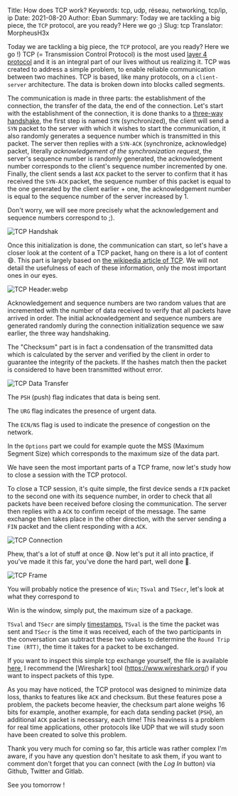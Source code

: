 Title: How does TCP work?
Keywords: tcp, udp, réseau, networking, tcp/ip, ip
Date: 2021-08-20
Author: Eban
Summary: Today we are tackling a big piece, the `TCP` protocol, are you ready? Here we go ;)
Slug: tcp
Translator: MorpheusH3x

Today we are tackling a big piece, the `TCP` protocol, are you ready? Here we go !) TCP (= Transmission Control Protocol) is the most used [layer 4 protocol](https://en.wikipedia.org/wiki/Transport_layer) and it is an integral part of our lives without us realizing it. TCP was created to address a simple problem, to enable reliable communication between two machines. TCP is based, like many protocols, on a `client-server` architecture. The data is broken down into blocks called segments.

The communication is made in three parts: the establishment of the connection, the transfer of the data, the end of the connection. Let's start with the establishment of the connection, it is done thanks to a [three-way handshake](https://en.wikipedia.org/wiki/Handshaking#TCP_three-way_handshake), the first step is named `SYN` (synchronized), the client will send a `SYN` packet to the server with which it wishes to start the communication, it also randomly generates a sequence number which is transmitted in this packet. The server then replies with a `SYN-ACK` (synchronize, acknowledge) packet, literally *acknowledgement of the synchronization request*, the server's sequence number is randomly generated, the acknowledgement number corresponds to the client's sequence number incremented by one. Finally, the client sends a last `ACK` packet to the server to confirm that it has received the `SYN-ACK` packet, the sequence number of this packet is equal to the one generated by the client earlier + one, the acknowledgement number is equal to the sequence number of the server increased by 1.

Don't worry, we will see more precisely what the acknowledgement and sequence numbers correspond to ;).

![TCP Handshak](/static/img/tcp/tcp_handshake.webp)

Once this initialization is done, the communication can start, so let's have a closer look at the content of a TCP packet, hang on there is a lot of content 😄. This part is largely based on [the wikipedia article of TCP](https://fr.wikipedia.org/wiki/Transmission_Control_Protocol#D%C3%A9veloppement_de_TCP). We will not detail the usefulness of each of these information, only the most important ones in our eyes.

![TCP Header.webp](/static/img/tcp/header_tcp.webp)

Acknowledgement and sequence numbers are two random values that are incremented with the number of data received to verify that all packets have arrived in order. The initial acknowledgement and sequence numbers are generated randomly during the connection initialization sequence we saw earlier, the three way handshaking.

The "Checksum" part is in fact a condensation of the transmitted data which is calculated by the server and verified by the client in order to guarantee the integrity of the packets. If the hashes match then the packet is considered to have been transmitted without error. 

![TCP Data Transfer](/static/img/tcp/tcp_data_transfer.webp)

The `PSH` (push) flag indicates that data is being sent.

The `URG` flag indicates the presence of urgent data.

The `ECN/NS` flag is used to indicate the presence of congestion on the network.

In the `Options` part we could for example quote the MSS (Maximum Segment Size) which corresponds to the maximum size of the data part. 

We have seen the most important parts of a TCP frame, now let's study how to close a session with the TCP protocol.

To close a TCP session, it's quite simple, the first device sends a `FIN` packet to the second one with its sequence number, in order to check that all packets have been received before closing the communication. The server then replies with a `ACK` to confirm receipt of the message. The same exchange then takes place in the other direction, with the server sending a `FIN` packet and the client responding with a `ACK`.

![TCP Connection](/static/img/tcp/tcp_connection.webp)

Phew, that's a lot of stuff at once 😅. Now let's put it all into practice, if you've made it this far, you've done the hard part, well done 🎉.

![TCP Frame](/static/img/tcp/frame_tcp.webp)

You will probably notice the presence of `Win`; `TSval` and `TSecr`, let's look at what they correspond to

Win is the window, simply put, the maximum size of a package.

`TSval` and `TSecr` are simply [timestamps](https://fr.wikipedia.org/wiki/Horodatage), `TSval` is the time the packet was sent and `TSecr` is the time it was received, each of the two participants in the conversation can subtract these two values to determine the `Round Trip Time (RTT)`, the time it takes for a packet to be exchanged.

If you want to inspect this simple tcp exchange yourself, the file is available [here](/static/misc/tcp/record.pcapng), I recommend the [Wireshark] tool (https://www.wireshark.org/) if you want to inspect packets of this type.

As you may have noticed, the TCP protocol was designed to minimize data loss, thanks to features like `ACK` and checksum. But these features pose a problem, the packets become heavier, the checksum part alone weighs 16 bits for example, another example, for each data sending packet (`PSH`), an additional `ACK` packet is necessary, each time! This heaviness is a problem for real time applications, other protocols like UDP that we will study soon have been created to solve this problem.

Thank you very much for coming so far, this article was rather complex I'm aware, if you have any question don't hesitate to ask them, if you want to comment don't forget that you can connect (with the *Log In* button) via Github, Twitter and Gitlab.

See you tomorrow !

